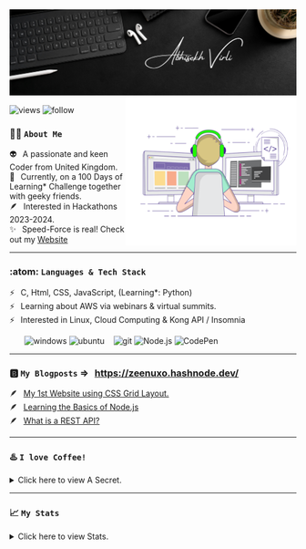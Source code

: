 <img alt="banner" src="https://github.com/Zeenuxo/zeenuxo/blob/main/banner.png"/>
<img align="right" margin="300" alt="coder" width=300" height="260" src="https://github.com/Zeenuxo/zeenuxo/blob/main/coder.gif"/>
                                                                                                                   
![views](https://komarev.com/ghpvc/?username=zeenuxo&label=Profile%20views&color=48d06d&style=plastic)
![follow](https://img.shields.io/github/followers/zeenuxo?color=48d06d&label=Follow%20Me&style=plastic)




### :technologist: `About Me`

:alien:      &thinsp;  A passionate and keen Coder from United Kingdom.  <br>
:ninja:      &thinsp;  Currently, on a 100 Days of Learning* Challenge together with geeky friends. <br>
:feather:    &thinsp;  Interested in Hackathons 2023-2024. <br>
:sparkles:   &thinsp;  Speed-Force is real! Check out my [Website](https://zeenuxo.github.io)
 
 
 ---


### :atom: `Languages & Tech Stack` 

:zap:    &thinsp;   C, Html, CSS, JavaScript, (Learning*: Python)                     <br>
:zap:    &thinsp;   Learning about AWS via webinars & virtual summits.                <br>
:zap:    &thinsp;   Interested in Linux, Cloud Computing & Kong API / Insomnia        <br>


&thinsp; &thinsp; &thinsp; &thinsp; ![windows](https://img.shields.io/badge/Windows-0078D6?style=flat&logo=windows&logoColor=white&color=48d06d) 
                                    ![ubuntu](https://img.shields.io/badge/Ubuntu-E95420?style=flat&logo=ubuntu&logoColor=white&color=48d06d") &nbsp;&nbsp;
                                    ![git](https://img.shields.io/badge/Git-F05032?style=flat&logo=git&logoColor=white&color=48d06d) 
                                    ![Node.js](https://img.shields.io/badge/Node.js-2CA5E0?style=flat&logo=node.js&logoColor=white&color=48d06d)
                                    ![CodePen](https://img.shields.io/badge/Replit-2CA5E0?style=flat&logo=replit&logoColor=white&color=48d06d)


---

### 🅱️ `My Blogposts` => &thinsp; https://zeenuxo.hashnode.dev/ <br>

🪶   &thinsp; [My 1st Website using CSS Grid Layout.](https://zeenuxo.hashnode.dev/my-1st-website-using-css-grid-layout) <br>
🪶   &thinsp; [Learning the Basics of Node.js](https://zeenuxo.hashnode.dev/learning-the-basics-of-nodejs)<br>
🪶   &thinsp; [What is a REST API?](https://zeenuxo.hashnode.dev/what-is-a-rest-api) <br>




---     
### :hotsprings: `I love Coffee!`

<details>

<summary>Click here to view A Secret.</summary>

:heavy_dollar_sign:  &thinsp; `Let, E = Energy, M = Milk, C = Coffee`   <br>
:heavy_dollar_sign:  &thinsp; `E = Milk x Coffee^2`                     <br>

:heavy_dollar_sign:  &thinsp; `Let, V = Volume of a Cup, pi = 3.14, r = radius of a Cup, h = height of a Cup`  <br>
:heavy_dollar_sign:  &thinsp; `V = pi x r^2 x h`                                          <br>
:heavy_dollar_sign:  &thinsp; `E in 1 Cup = E x V`                                        <br>

:heavy_dollar_sign:  &thinsp; `If E>1 = :), E<1 = :(`                                     <br> 
:heavy_dollar_sign:  &thinsp;  `:)`
 
☕  &thinsp; <a href="https://www.buymeacoffee.com/zeenuxo" target="_blank">
<img src="https://cdn.buymeacoffee.com/buttons/default-yellow.png" alt="Buy Me A Coffee" height="30" width="154"></a>
  
</details>

--- 


### :chart_with_upwards_trend: `My Stats`

<details>
 
<summary>Click here to view Stats.</summary>
 
  
  <a href="https://github.com/zeenuxo/github-readme-stats">
  <img align="center" src="https://github-readme-stats.vercel.app/api?username=zeenuxo&theme=radical&show_icons=true" />
</a>
  
  
<!---
<a href="https://github.com/zeenuxo/github-readme-stats">
 <img align="center" src="https://github-readme-stats.vercel.app/api/top-langs/?username=zeenuxo&langs_count=8&theme=radical&show_icons=true" />
  </a>
-->
  
</details>




